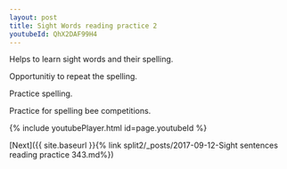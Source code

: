 ```yaml
---
layout: post
title: Sight Words reading practice 2
youtubeId: QhX2DAF99H4
---
```

 
 
Helps to learn sight words and their spelling.

Opportunitiy to repeat the spelling. 

Practice spelling. 
 
Practice for spelling bee competitions. 
 
{% include youtubePlayer.html id=page.youtubeId %}
 
 

[Next]({{ site.baseurl }}{% link  split2/_posts/2017-09-12-Sight sentences reading practice 343.md%})
 

